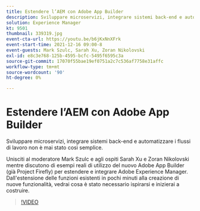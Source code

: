 ```yaml
---
title: Estendere l’AEM con Adobe App Builder
description: Sviluppare microservizi, integrare sistemi back-end e automatizzare i flussi di lavoro non è mai stato così semplice.
solution: Experience Manager
kt: 9501
thumbnail: 339319.jpg
event-cta-url: https://youtu.be/b6jKxNnXFrk
event-start-time: 2021-12-16 09:00-8
event-guests: Mark Szulc, Sarah Xu, Zoran Nikolovski
exl-id: e8c3e768-125b-4595-bcfc-5495f6595c3a
source-git-commit: 17070f55bae19ef0751a2c7c536af7758e31affc
workflow-type: tm+mt
source-wordcount: '90'
ht-degree: 0%

---
```


# Estendere l’AEM con Adobe App Builder

Sviluppare microservizi, integrare sistemi back-end e automatizzare i flussi di lavoro non è mai stato così semplice.

Unisciti al moderatore Mark Szulc e agli ospiti Sarah Xu e Zoran Nikolovski mentre discutono di esempi reali di utilizzo del nuovo Adobe App Builder (già Project Firefly) per estendere e integrare Adobe Experience Manager.  Dall&#39;estensione delle funzioni esistenti in pochi minuti alla creazione di nuove funzionalità, vedrai cosa è stato necessario ispirarsi e inizierai a costruire.

>[!VIDEO](https://video.tv.adobe.com/v/339319/?quality=12&learn=on)
